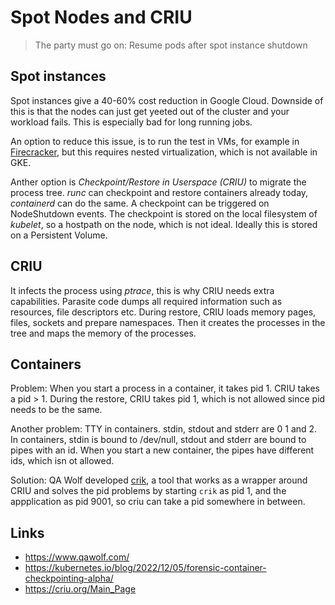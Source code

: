 # Spot Nodes and CRIU

> The party must go on: Resume pods after spot instance shutdown

## Spot instances

Spot instances give a 40-60% cost reduction in Google Cloud. Downside of this is that the nodes can
just get yeeted out of the cluster and your workload fails. This is especially bad for long running jobs.

An option to reduce this issue, is to run the test in VMs, for example in [Firecracker](https://firecracker-microvm.github.io/), 
but this requires nested virtualization, which is not available in GKE.

Anther option is _Checkpoint/Restore in Userspace (CRIU)_ to migrate the process tree. _runc_ can checkpoint and restore
containers already today, _containerd_ can do the same. A checkpoint can be triggered on NodeShutdown events. The checkpoint
is stored on the local filesystem of _kubelet_, so a hostpath on the node, which is not ideal. Ideally this is stored
on a Persistent Volume.

## CRIU

It infects the process using _ptrace_, this is why CRIU needs extra capabilities. Parasite code dumps all required information such
as resources, file descriptors etc. During restore, CRIU loads memory pages, files, sockets and prepare namespaces. Then it 
creates the processes in the tree and maps the memory of the processes.

## Containers

Problem: When you start a process in a container, it takes pid 1. CRIU takes a pid > 1. During the restore, CRIU takes pid 1, which is not allowed
since pid needs to be the same.

Another problem: TTY in containers. stdin, stdout and stderr are 0 1 and 2. In containers, stdin is bound to /dev/null, stdout and stderr are bound to
pipes with an id. When you start a new container, the pipes have different ids, which isn ot allowed.

Solution: QA Wolf developed [crik](https://github.com/qawolf/crik), a tool that works as a wrapper around CRIU and solves the pid problems by starting
`crik` as pid 1, and the appplication as pid 9001, so criu can take a pid somewhere in between.

## Links

- <https://www.qawolf.com/>
- <https://kubernetes.io/blog/2022/12/05/forensic-container-checkpointing-alpha/>
- <https://criu.org/Main_Page>

